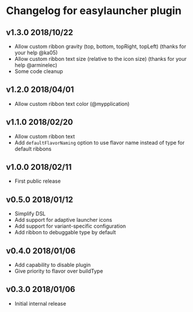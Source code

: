 # Changelog for easylauncher plugin

## v1.3.0 2018/10/22
* Allow custom ribbon gravity (top, bottom, topRight, topLeft) (thanks for your help @ka05)
* Allow custom ribbon text size (relative to the icon size) (thanks for your help @arminelec)
* Some code cleanup

## v1.2.0 2018/04/01
* Allow custom ribbon text color (@mypplication)

## v1.1.0 2018/02/20
* Allow custom ribbon text
* Add `defaultFlavorNaming` option to use flavor name instead of type for default ribbons

## v1.0.0 2018/02/11
* First public release

## v0.5.0 2018/01/12

* Simplify DSL
* Add support for adaptive launcher icons
* Add support for variant-specific configuration
* Add ribbon to debuggable type by default

## v0.4.0 2018/01/06

* Add capability to disable plugin
* Give priority to flavor over buildType

## v0.3.0 2018/01/06

* Initial internal release